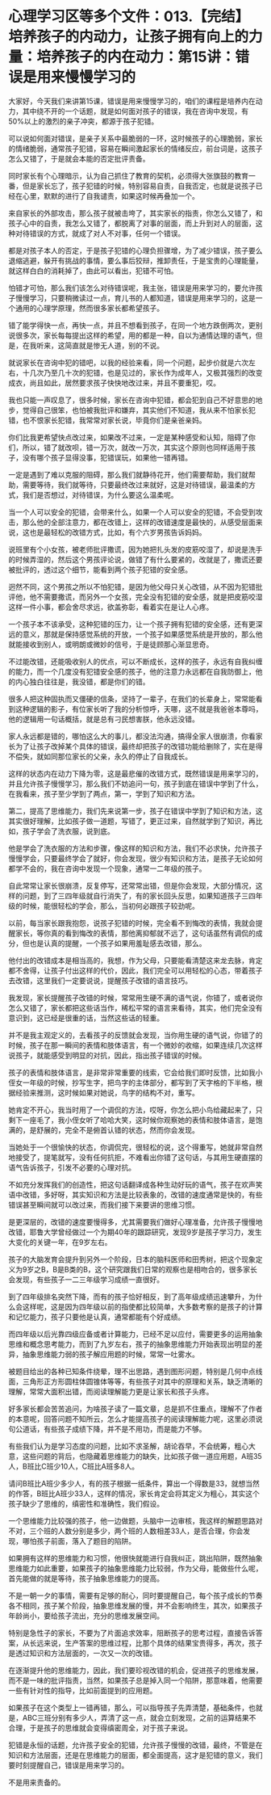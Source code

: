 # 心理学习区等多个文件：013.【完结】培养孩子的内动力，让孩子拥有向上的力量：培养孩子的内在动力：第15讲：错误是用来慢慢学习的

大家好，今天我们来讲第15课，错误是用来慢慢学习的，咱们的课程是培养内在动力，其中绕不开的一个话题，就是如何面对孩子的错误，我在咨询中发现，有50%以上的激烈的亲子冲突，都源于孩子犯错。

可以说如何面对错误，是亲子关系中最脆弱的一环，这时候孩子的心理脆弱，家长的情绪脆弱，通常孩子犯错，容易在瞬间激起家长的情绪反应，前台词是，这孩子怎么又错了，于是就会本能的否定批评责备。

同时家长有个心理暗示，认为自己抓住了教育的契机，必须得大张旗鼓的教育一番，但是家长忘了，孩子犯错的时候，特别容易自责，自我否定，也就是说孩子已经在心里，默默的进行了自我谴责，如果这时候再叠加一个。

来自家长的外部攻击，那么孩子就被击垮了，其实家长的指责，你怎么又错了，和孩子心中的自责，我怎么又错了，都脱离了对事的层面，而上升到对人的层面，这种对待错误的方式，就成了对人不对事，任何一个错误。

都是对孩子本人的否定，于是孩子犯错的心理负担骤增，为了减少错误，孩子要么退缩逃避，躲开有挑战的事情，要么事后狡辩，推卸责任，于是宝贵的心理能量，就这样白白的消耗掉了，由此可以看出，犯错不可怕。

怕错才可怕，那么我们该怎么对待错误呢，我主张，错误是用来学习的，要允许孩子慢慢学习，只要稍微读过一点，育儿书的人都知道，错误是用来学习的，这是一个通用的心理学原理，然而很多家长都希望孩子。

错了能学得快一点，再快一点，并且不想看到孩子，在同一个地方跌倒两次，更别说很多次，家长每每提出这样的希望，用的都是一种，自以为通情达理的语气，但是，在我听来，这简直就是惨无人道，别的不说。

就说家长在咨询中犯的错吧，以我的经验来看，同一个问题，起步价就是六次左右，十几次乃至几十次的犯错，也是见过的，家长作为成年人，又极其强烈的改变成衣，尚且如此，居然要求孩子快快地改过来，并且不要重犯，哎。

我也只能一声叹息了，很多时候，家长在咨询中犯错，都会犯到自己不好意思的地步，觉得自己很笨，也怕被我批评和嫌弃，其实他们不知道，我从来不怕家长犯错，也不恨家长犯错，我常常对家长说，毕竟你们是亲爸亲妈。

你们比我更希望快点改过来，如果改不过来，一定是某种感受和认知，阻碍了你们，所以，错了就改呗，错一万次，就改一万次，其实这个原则也同样适用于孩子，没有哪个孩子显得没事，犯错误玩，如果他一错再错。

一定是遇到了难以克服的阻碍，那么我们就静待花开，他们需要帮助，我们就帮助，需要等待，我们就等待，只要最终改过来就好，这是对待错误，最温柔的方式，我们是否想过，对待错误，为什么要这么温柔呢。

当一个人可以安全的犯错，会带来什么，如果一个人可以安全的犯错，不会受到攻击，那么他的全部注意力，都在改错上，这样的改错速度是最快的，从感受层面来说，这也是最轻松的改错方式，比如，有个六岁男孩告诉妈妈。

说班里有个小女孩，被老师批评撒谎，因为她把扎头发的皮筋咬湿了，却说是洗手的时候弄湿的，然后这个男孩评论说，做错了有什么要紧的，改就是了，撒谎还要被批评的，透过这个细节，能看到两个孩子犯错的安全感。

迥然不同，这个男孩之所以不怕犯错，是因为他父母只关心改错，从不因为犯错批评他，他不需要撒谎，而另外一个女孩，完全没有犯错的安全感，就是把皮筋咬湿这样一件小事，都会舍尽求远，欲盖弥彰，看着实在是让人心疼。

一个孩子本不该承受，这种犯错的压力，让一个孩子拥有犯错的安全感，还有更深远的意义，那就是保持感觉系统的开放，一个孩子如果感觉系统是开放的，那么他就能接收到别人，或明朗或微妙的信号，于是徒顾那心渐显思奇。

不过能改错，还能吸收别人的优点，可以不断成长，这样的孩子，永远有自我纠缠的能力，而一个几度没有犯错安全感的孩子，他的注意力永远都在自我防御上，他的内心独白往往是，我没错，都是你们的错。

很多人把这种固执而又僵硬的信条，坚持了一辈子，在我们的长辈身上，常常能看到这种逻辑的影子，有位家长听了我的分析惊呼，天哪，这不就是我爸爸本尊吗，他的逻辑用一句话概括，就是总有刁民想害朕，他永远没错。

家人永远都是错的，哪怕这么大的事儿，都没法沟通，搞得全家人很崩溃，你看家长为了让孩子改掉某个具体的错误，最终却把孩子的改错功能给删除了，实在是得不偿失，就如同那位家长的父亲，永久的停止了自我成长。

这样的状态内在动力下降为零，这是最悲催的改错方式，既然错误是用来学习的，并且允许孩子慢慢学习，那么我们不妨追问一句，孩子到底在错误中学到了什么，在我看来，孩子至少学到了两点，第一，学到了知识和方法。

第二，提高了思维能力，我们先来说第一步，孩子在错误中学到了知识和方法，这其实很好理解，比如孩子做一道题，写错了，更正过来，自然就学到了知识，再比如，孩子学会了洗衣服，说到底。

他是学会了洗衣服的方法和步骤，像这样的知识和方法，我们不必求快，允许孩子慢慢学会，只要最终学会了就好，你会发现，很少有知识和方法，是孩子无论如何都学不会的，我在咨询中发现一个现象，通常一二年级的孩子。

自此常常让家长很崩溃，反复停写，还常常出错，但是你会发现，大部分情况，这样的问题，到了三四年级就自行消失了，有的家长回头反思，如果知道孩子三四年级的时候，能很轻松的学会，那么，当初何必跟孩子较劲呢。

以前，每当家长跟我抱怨，说孩子犯错的时候，完全看不到悔改的表情，我就会提醒家长，等你真的看到悔改的表情，那他离抑郁就不远了，这句话虽然有调侃的成分，但也是认真的提醒，一个孩子如果用羞耻感去改错，那么。

他付出的改错成本是相当高的，我想，作为父母，只要能看清楚这来龙去脉，肯定都不舍得，让孩子付出这样的代价，因此，我们完全可以用轻松的心态，带着孩子去改错，这里我们一定要说说，提醒孩子改错的语言技巧。

我发现，家长提醒孩子改错的时候，常常用生硬不满的语气说，你错了，或者说你怎么又错了，家长都把这些话当作，稀松平常的语言来看待，其实，他们完全没有意识到，这已经是很重的话，当然这些话的轻重。

并不是我主观定义的，去看孩子的反馈就会发现，当你用生硬的语气说，你错了的时候，孩子在那一瞬间的表情和肢体语言，有一个微妙的收缩，如果连续几次这样说孩子，就能感受到明显的对抗，因此，指出孩子错误的时候。

孩子的表情和肢体语言，是非常非常重要的线索，它会给我们即时反馈，比如我小侄女一年级的时候，抄写生字，把鸟字的主体部分，都写到了天字格的下半格，根据经验来推测，这时候如果对她说，鸟字的结构不对，重写。

她肯定不开心，我当时用了一个调侃的方法，哎呀，你怎么把小鸟给藏起来了，只剩下一座毛了，我小侄女听了哈哈大笑，这时候你观察她的表情和肢体语言，是饱满的，是舒展的，完全不是俯首认错的状态，然而你会发现。

当她处于一个很愉快的状态，你调侃完，很轻松的说，这个得重写，她就非常自然地接受了，提笔就写，没有任何抗拒，不难看出你错了这句话，与其用生硬直摆的语气告诉孩子，引发不必要的心理对抗。

不如充分发挥我们的创造性，把这句话翻译成各种生动好玩的语气，孩子在欢声笑语中改错，多好呀，其实知识和方法是比较表象的，改错的速度通常是快的，有些错误甚至瞬间就可以改过来，而我们接下来要讲的思维习惯。

是更深层的，改错的速度要慢得多，尤其需要我们做好心理准备，允许孩子慢慢地改错，耶鲁大学曾经做过一个为期40年的跟踪研究，发现9岁是孩子学习力，发生大变化的关键一年，在9岁左右。

孩子的大脑发育会提升到另外一个阶段，日本的脑科医师和田秀树，把这个现象定义为9岁之B，B是B类的B，这个研究跟我们日常的观察也是相吻合的，很多家长会发现，有些孩子一二三年级学习成绩一直很好。

到了四年级排名突然下降，而有的孩子恰好相反，到了高年级成绩迅速攀升，为什么会这样呢，这是因为四年级以前的指使都比较简单，大多数考察的是孩子的计算和记忆能力，孩子只要他是认真，通常都能有个好成绩。

而四年级以后光靠四级应备或者计算能力，已经不足以应付，需要更多的运用抽象思维和概念思考能力，而到了九岁左右，孩子的抽象思维能力开始表现出明显的差异，抽象思维能力弱的孩子解应用题的时候，常常一吐雾水。

被题目给出的各种已知条件绕晕，理不出思路，遇到图形问题，特别是几何中点线面，三角形正方形圆柱体圆锥体等等，有些孩子对其中的原理和关系，缺乏清晰的理解，常常大面积出错，而阅读理解能力更是让家长和孩子头疼。

好多家长都会苦苦追问，为啥孩子读了一篇文章，总是抓不住重点，理解不了作者的本意呢，回答问题不知所云，怎么才能提高孩子的阅读理解能力呢，这里必须说句公道话，有些孩子成绩下降，并不是不用功，而是能力不够。

有些我们认为是学习态度的问题，比如不求圣解，胡论吞早，不会统筹，粗心大意，这些问题的背后，也隐藏着思维能力的缺失，比如孩子做一道应用题，A班35人，B班比C班少10人，C班比A班多8人。

请问B班比A班少多少人，有的孩子根据一纸条件，算出一个得数是33，就想当然的作答，B班比A班少33人，这样的情况，家长肯定会将其定义为粗心，其实这个孩子缺少了思维的，缜密性和准确性，我们假设。

一个思维能力比较强的孩子，他一边做题，头脑中一边审核，我这样的解题思路对不对，三个班的人数分别是多少，两个班的人数相差33人，是否合理，你会发现，哪怕孩子前面，落入了题目的陷阱。

如果拥有这样的思维能力和习惯，他很快就能进行自我纠正，跳出陷阱，既然抽象思维能力如此重要，如果孩子的抽象思维能力比较弱，作为父母，能做些什么呢，首先能做的就是等待，孩子抽象思维能力的提高。

不是一朝一夕的事情，需要有足够的耐心，同时要提醒自己，每个孩子成长的节奏各不相同，孩子某个阶段，抽象思维发展的慢，并不会影响终生，其次，如果孩子年龄尚小，要给孩子流出，充分的思维发展空间。

特别是急性子的家长，不要为了片面追求效率，阻断孩子的思考过程，直接告诉答案，从长远来说，生产答案的思维过程，比那个具体的结果宝贵得多，再次，孩子是透过知识和方法层面的，一次又一次的改错。

在逐渐提升他的思维能力，因此，我们要珍视改错的机会，促进孩子的思维发展，而不是一味的批评指责，当然，如果孩子总是掉入同一个陷阱，那意味着，他需要一些有针对性的指导，比如前面提到的应用题。

如果孩子在这个类型上一错再错，那么，可以指导孩子先弄清楚，基础条件，也就是，ABC三班分别有多少人，弄清了这一点，就会立刻发现，之前的运算结果不合理，于是孩子的思维就会变得缜密周全，对于孩子来说。

犯错是永恒的话题，允许孩子安全的犯错，允许孩子慢慢的改错，最终，不管是在知识和方法层面，还是在思维能力的层面，都全面提高，这才是犯错的意义，我们要时刻提醒自己，错误是用来学习的。

不是用来责备的。